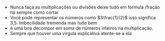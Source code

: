 
- Nunca faça as multiplicações ou divisões deixe tudo em formula /fração há sempre como cortar. 
- Você pode representar os números como $3\frac{1}{2}$ isso significa 3,5. Imbecilidade tremenda mas tudo bem
- é uma boa decompor em soma de números inteiros na multiplicação. 
- Sempre que houver uma virgula explicativa atente-se a ela